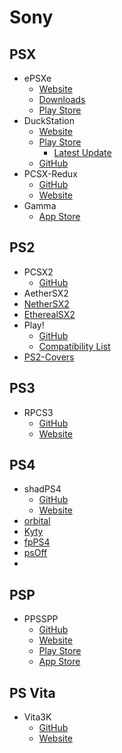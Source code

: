 # Sony

## PSX

- ePSXe
    - [Website](https://epsxe.com/)
    - [Downloads](https://www.epsxe.com/download.php)
    - [Play Store](https://play.google.com/store/apps/details?id=com.epsxe.ePSXe)
- DuckStation
    - [Website](https://www.duckstation.org/)
    - [Play Store](https://play.google.com/store/apps/details?id=com.github.stenzek.duckstation&hl=en_AU&gl=US)
        - [Latest Update](https://downloads.duckstation.org/android/)
    - [GitHub](https://github.com/stenzek/duckstation/releases)
- PCSX-Redux
    - [GitHub](https://github.com/grumpycoders/pcsx-redux)
    - [Website](https://pcsx-redux.consoledev.net/)
- Gamma
    - [App Store](https://apps.apple.com/us/app/gamma-ps-1-game-emulator/id6499106870)

## PS2

- PCSX2
    - [GitHub](https://github.com/PCSX2/pcsx2)
- AetherSX2
- [NetherSX2](https://github.com/Trixarian/NetherSX2-patch)
- [EtherealSX2](https://github.com/Trixarian/EtherealSX2)
- Play!
    - [GitHub](https://github.com/jpd002/Play-)
    - [Compatibility List](https://github.com/jpd002/Play-Compatibility)
- [PS2-Covers](https://github.com/xlenore/ps2-covers)

## PS3

- RPCS3
    - [GitHub](https://github.com/RPCS3/rpcs3)
    - [Website](https://rpcs3.net/)

## PS4

- shadPS4
    - [GitHub](https://github.com/shadps4-emu/shadPS4)
    - [Website](https://shadps4.net/)
- [orbital](https://github.com/AlexAltea/orbital)
- [Kyty](https://github.com/InoriRus/Kyty)
- [fpPS4](https://github.com/red-prig/fpPS4)
- [psOff](https://github.com/SysRay/psOff_compatibility)
- 

## PSP

- PPSSPP
    - [GitHub](https://github.com/hrydgard/ppsspp)
    - [Website](https://www.ppsspp.org/)
    - [Play Store](https://play.google.com/store/apps/details?id=org.ppsspp.ppsspp&hl=en_US)
    - [App Store](https://apps.apple.com/us/app/ppsspp-psp-emulator/id6496972903)

## PS Vita

- Vita3K
    - [GitHub](https://github.com/Vita3K/Vita3K)
    - [Website](https://vita3k.org/)
